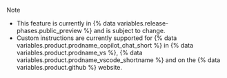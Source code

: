 > [!NOTE]
> * This feature is currently in {% data variables.release-phases.public_preview %} and is subject to change.
> * Custom instructions are currently supported for {% data variables.product.prodname_copilot_chat_short %} in {% data variables.product.prodname_vs %}, {% data variables.product.prodname_vscode_shortname %} and on the {% data variables.product.github %} website.
